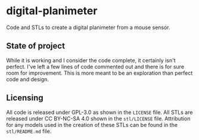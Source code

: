 # digital-planimeter
Code and STLs to create a digital planimeter from a mouse sensor.

## State of project
While it is working and I consider the code complete, it certainly isn't perfect. I've left a few lines of code commented out and there is for sure room for improvement. This is more meant to be an exploration than perfect code and design.

## Licensing
All code is released under GPL-3.0 as shown in the `LICENSE` file. All STLs are released under CC BY-NC-SA 4.0 shown in the `stl/LICENSE` file. Attribution for any models used in the creation of these STLs can be found in the `stl/README.md` file.